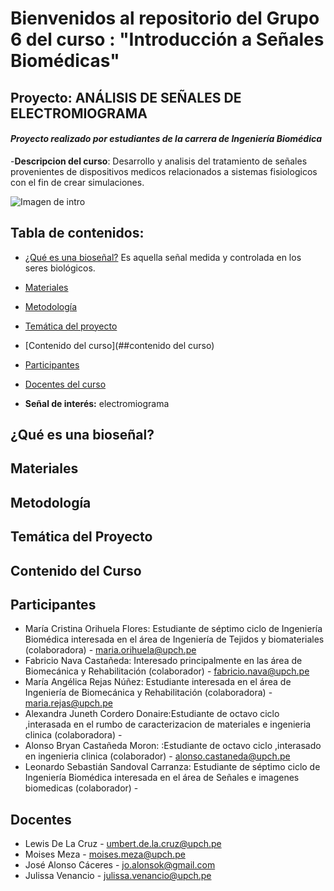 # Bienvenidos al repositorio del Grupo 6 del curso : "Introducción a Señales Biomédicas"
## Proyecto: ANÁLISIS DE SEÑALES DE ELECTROMIOGRAMA

#### *Proyecto realizado por estudiantes de la carrera de Ingeniería Biomédica*

-**Descripcion del curso**: Desarrollo y analisis del tratamiento de señales provenientes de dispositivos medicos relacionados a sistemas fisiologicos con el fin de crear simulaciones.

![Imagen de intro](https://encrypted-tbn0.gstatic.com/images?q=tbn:ANd9GcT6ya1d0H7YLeihci8A-LiSkSsiT-c08azerg&usqp=CAU)

## Tabla de contenidos:
* [¿Qué es una bioseñal?](##bioseñal)
Es aquella señal medida y controlada en los seres biológicos.

* [Materiales](##materiales)

* [Metodología](https://github.com/MariaRejas/intro_E6/blob/main/README.md#participantes)

* [Temática del proyecto](##temáticadelproyecto)

* [Contenido del curso](##contenido del curso)

* [Participantes](##participantes)
  
* [Docentes del curso](##docentes)
  
* **Señal de interés:** electromiograma 


## ¿Qué es una bioseñal?

## Materiales

## Metodología

## Temática del Proyecto

## Contenido del Curso

## Participantes
  - María Cristina Orihuela Flores: Estudiante de séptimo ciclo de Ingeniería Biomédica interesada en el área de Ingeniería de Tejidos y biomateriales (colaboradora) - maria.orihuela@upch.pe
  - Fabricio Nava Castañeda: Interesado principalmente en las área de Biomecánica y Rehabilitación (colaborador) - fabricio.nava@upch.pe
  - María Angélica Rejas Núñez: Estudiante interesada en el área de Ingeniería de Biomecánica y Rehabilitación (colaboradora) - maria.rejas@upch.pe
  - Alexandra Juneth Cordero Donaire:Estudiante de octavo ciclo ,interasada en el rumbo de caracterizacion de materiales e ingenieria clinica (colaboradora) - 
  - Alonso Bryan Castañeda Moron: :Estudiante de octavo ciclo ,interasado en ingenieria clinica (colaborador) - alonso.castaneda@upch.pe
  - Leonardo Sebastián Sandoval Carranza: Estudiante de séptimo ciclo de Ingeniería Biomédica interesada en el área de Señales e imagenes biomedicas (colaborador) - 

## Docentes
  -  Lewis De La Cruz - umbert.de.la.cruz@upch.pe
  -  Moises Meza - moises.meza@upch.pe
  -  José Alonso Cáceres - jo.alonsok@gmail.com
  -  Julissa Venancio - julissa.venancio@upch.pe

```python
